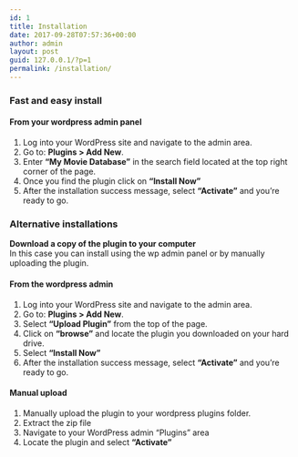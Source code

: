 ```yaml
---
id: 1
title: Installation
date: 2017-09-28T07:57:36+00:00
author: admin
layout: post
guid: 127.0.0.1/?p=1
permalink: /installation/
---
```

### Fast and easy install

#### From your wordpress admin panel

  1. Log into your WordPress site and navigate to the admin area.
  2. Go to: **Plugins > Add New**.
  3. Enter **&#8220;My Movie Database&#8221;** in the search field located at the top right corner of the page.
  4. Once you find the plugin click on **&#8220;Install Now&#8221;**
  5. After the installation success message, select **&#8220;Activate&#8221;** and you’re ready to go.

### Alternative installations

**Download a copy of the plugin to your computer**   
In this case you can install using the wp admin panel or by manually uploading the plugin.

#### From the wordpress admin

  1. Log into your WordPress site and navigate to the admin area.
  2. Go to: **Plugins > Add New**.
  3. Select **&#8220;Upload Plugin&#8221;** from the top of the page.
  4. Click on **&#8220;browse&#8221;** and locate the plugin you downloaded on your hard drive.
  5. Select **&#8220;Install Now&#8221;**
  6. After the installation success message, select **&#8220;Activate&#8221;** and you’re ready to go.

#### Manual upload

  1. Manually upload the plugin to your wordpress plugins folder.
  2. Extract the zip file
  3. Navigate to your WordPress admin &#8220;Plugins&#8221; area
  4. Locate the plugin and select **&#8220;Activate&#8221;**